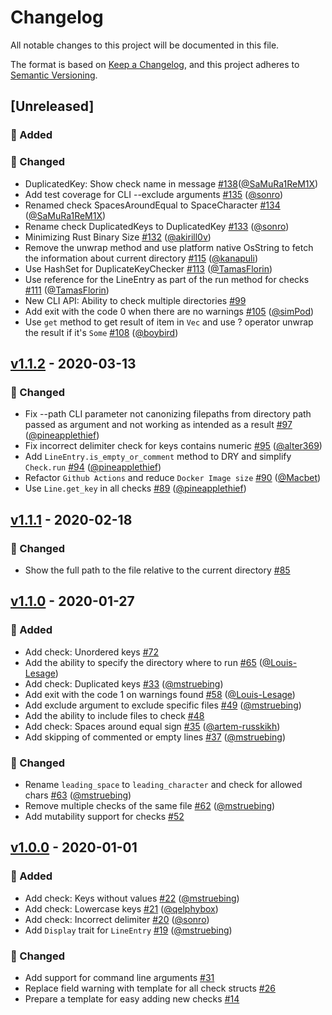 # Changelog
All notable changes to this project will be documented in this file.

The format is based on [Keep a Changelog](https://keepachangelog.com/en/1.0.0),
and this project adheres to [Semantic Versioning](https://semver.org/spec/v2.0.0.html).

## [Unreleased]
### 🚀 Added

### 🔧 Changed
- DuplicatedKey: Show check name in message [#138](https://github.com/mgrachev/dotenv-linter/pull/138)([@SaMuRa1ReM1X](https://github.com/SaMuRa1ReM1X))
- Add test coverage for CLI --exclude arguments [#135](https://github.com/mgrachev/dotenv-linter/pull/135) ([@sonro](https://github.com/sonro))
- Renamed check SpacesAroundEqual to SpaceCharacter [#134](https://github.com/mgrachev/dotenv-linter/pull/134) ([@SaMuRa1ReM1X](https://github.com/SaMuRa1ReM1X))
- Rename check DuplicatedKeys to DuplicatedKey [#133](https://github.com/mgrachev/dotenv-linter/pull/133) ([@sonro](https://github.com/sonro))
- Minimizing Rust Binary Size [#132](https://github.com/mgrachev/dotenv-linter/pull/132) ([@akirill0v](https://github.com/akirill0v))
- Remove the unwrap method and use platform native OsString to fetch the information about current directory [#115](https://github.com/mgrachev/dotenv-linter/pull/115) ([@kanapuli](https://github.com/kanapuli))
- Use HashSet for DuplicateKeyChecker [#113](https://github.com/mgrachev/dotenv-linter/pull/113) ([@TamasFlorin](https://github.com/TamasFlorin))
- Use reference for the LineEntry as part of the run method for checks [#111](https://github.com/mgrachev/dotenv-linter/pull/111) ([@TamasFlorin](https://github.com/TamasFlorin))
- New CLI API: Ability to check multiple directories [#99](https://github.com/mgrachev/dotenv-linter/pull/99)
- Add exit with the code 0 when there are no warnings [#105](https://github.com/mgrachev/dotenv-linter/pull/105) ([@simPod](https://github.com/simPod))
- Use `get` method to get result of item in `Vec` and use ? operator unwrap the result if it's `Some` [#108](https://github.com/mgrachev/dotenv-linter/pull/108) ([@boybird](https://github.com/boybird))

## [v1.1.2] - 2020-03-13
### 🔧 Changed
- Fix --path CLI parameter not canonizing filepaths from directory path passed as argument and not working as intended as a result [#97](https://github.com/mgrachev/dotenv-linter/pull/97) ([@pineapplethief](https://github.com/pineapplethief))
- Fix incorrect delimiter check for keys contains numeric [#95](https://github.com/mgrachev/dotenv-linter/pull/95) ([@alter369](https://github.com/alter369))
- Add `LineEntry.is_empty_or_comment` method to DRY and simplify `Check.run` [#94](https://github.com/mgrachev/dotenv-linter/pull/94) ([@pineapplethief](https://github.com/pineapplethief))
- Refactor `Github Actions` and reduce `Docker Image size` [#90](https://github.com/mgrachev/dotenv-linter/pull/90) ([@Macbet](https://github.com/Macbet))
- Use `Line.get_key` in all checks [#89](https://github.com/mgrachev/dotenv-linter/pull/89) ([@pineapplethief](https://github.com/pineapplethief))

## [v1.1.1] - 2020-02-18
### 🔧 Changed
- Show the full path to the file relative to the current directory [#85](https://github.com/mgrachev/dotenv-linter/pull/85)

## [v1.1.0] - 2020-01-27
### 🚀 Added
- Add check: Unordered keys [#72](https://github.com/mgrachev/dotenv-linter/pull/72)
- Add the ability to specify the directory where to run [#65](https://github.com/mgrachev/dotenv-linter/pull/65) ([@Louis-Lesage](https://github.com/Louis-Lesage))
- Add check: Duplicated keys [#33](https://github.com/mgrachev/dotenv-linter/pull/33) ([@mstruebing](https://github.com/mstruebing))
- Add exit with the code 1 on warnings found [#58](https://github.com/mgrachev/dotenv-linter/pull/58) ([@Louis-Lesage](https://github.com/Louis-Lesage))
- Add exclude argument to exclude specific files [#49](https://github.com/mgrachev/dotenv-linter/pull/49) ([@mstruebing](https://github.com/mstruebing))
- Add the ability to include files to check [#48](https://github.com/mgrachev/dotenv-linter/pull/48)
- Add check: Spaces around equal sign [#35](https://github.com/mgrachev/dotenv-linter/pull/35) ([@artem-russkikh](https://github.com/artem-russkikh))
- Add skipping of commented or empty lines [#37](https://github.com/mgrachev/dotenv-linter/pull/37) ([@mstruebing](https://github.com/mstruebing))

### 🔧 Changed
- Rename `leading_space` to `leading_character` and check for allowed chars [#63](https://github.com/mgrachev/dotenv-linter/pull/63) ([@mstruebing](https://github.com/mstruebing))
- Remove multiple checks of the same file [#62](https://github.com/mgrachev/dotenv-linter/pull/62) ([@mstruebing](https://github.com/mstruebing))
- Add mutability support for checks [#52](https://github.com/mgrachev/dotenv-linter/pull/52)

## [v1.0.0] - 2020-01-01
### 🚀 Added
- Add check: Keys without values [#22](https://github.com/mgrachev/dotenv-linter/pull/22) ([@mstruebing](https://github.com/mstruebing))
- Add check: Lowercase keys [#21](https://github.com/mgrachev/dotenv-linter/pull/21) ([@qelphybox](https://github.com/qelphybox))
- Add check: Incorrect delimiter [#20](https://github.com/mgrachev/dotenv-linter/pull/20) ([@sonro](https://github.com/sonro))
- Add `Display` trait for `LineEntry` [#19](https://github.com/mgrachev/dotenv-linter/pull/19) ([@mstruebing](https://github.com/mstruebing))

### 🔧 Changed
- Add support for command line arguments [#31](https://github.com/mgrachev/dotenv-linter/pull/31)
- Replace field warning with template for all check structs [#26](https://github.com/mgrachev/dotenv-linter/pull/26)
- Prepare a template for easy adding new checks [#14](https://github.com/mgrachev/dotenv-linter/pull/14)

[v1.1.2]: https://github.com/mgrachev/dotenv-linter/releases/tag/v1.1.2
[v1.1.1]: https://github.com/mgrachev/dotenv-linter/releases/tag/v1.1.1
[v1.1.0]: https://github.com/mgrachev/dotenv-linter/releases/tag/v1.1.0
[v1.0.0]: https://github.com/mgrachev/dotenv-linter/releases/tag/v1.0.0
